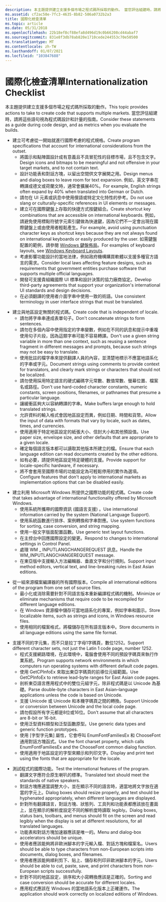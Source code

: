 ```yaml
---
description: 本主題提供建立支援多個市場之程式碼所採取的動作。 當您評估組建時，請將這些語句視為程式碼設計和計量的指南。
ms.assetid: cf2ac58e-7fc3-4635-8b82-586a0732b2a3
title: 國際化檢查清單
ms.topic: article
ms.date: 05/31/2018
ms.openlocfilehash: 22b18ef8cf88efa8d496d19c0b66208cd44abaf7
ms.sourcegitcommit: 831e8f3db78ab820e1710cede244553c70e50500
ms.translationtype: MT
ms.contentlocale: zh-TW
ms.lasthandoff: 01/07/2021
ms.locfileid: "103847688"
---
```

# <a name="internationalization-checklist"></a><span data-ttu-id="a5472-104">國際化檢查清單</span><span class="sxs-lookup"><span data-stu-id="a5472-104">Internationalization Checklist</span></span>

<span data-ttu-id="a5472-105">本主題提供建立支援多個市場之程式碼所採取的動作。</span><span class="sxs-lookup"><span data-stu-id="a5472-105">This topic provides actions to take to create code that supports multiple markets.</span></span> <span data-ttu-id="a5472-106">當您評估組建時，請將這些語句視為程式碼設計和計量的指南。</span><span class="sxs-lookup"><span data-stu-id="a5472-106">Consider these statements as a guide during code design, and as metrics when you evaluate the builds.</span></span>

-   <span data-ttu-id="a5472-107">建立可考慮從一開始就進行國際考慮的程式規格。</span><span class="sxs-lookup"><span data-stu-id="a5472-107">Create program specifications that account for international considerations from the outset.</span></span>
    -   <span data-ttu-id="a5472-108">將圖示和點陣圖設計成有意義且不具冒犯性的目標市場，且不包含文字。</span><span class="sxs-lookup"><span data-stu-id="a5472-108">Design icons and bitmaps to be meaningful and not offensive in your target markets, and to not contain text.</span></span>
    -   <span data-ttu-id="a5472-109">設計功能表和對話方塊，以留出空間供文字展開之用。</span><span class="sxs-lookup"><span data-stu-id="a5472-109">Design menus and dialog boxes to leave room for text expansion.</span></span> <span data-ttu-id="a5472-110">例如，英文字串在轉譯成德文或荷蘭文時，通常會擴展40%。</span><span class="sxs-lookup"><span data-stu-id="a5472-110">For example, English strings often expand by 40% when translated into German or Dutch.</span></span>
    -   <span data-ttu-id="a5472-111">請勿在 UI 元素或訊息中使用俚語或特定文化特性的參考。</span><span class="sxs-lookup"><span data-stu-id="a5472-111">Do not use slang or culturally-specific references in UI elements or messages.</span></span>
    -   <span data-ttu-id="a5472-112">建立可在國際鍵盤上存取的快捷方式按鍵組合。</span><span class="sxs-lookup"><span data-stu-id="a5472-112">Create shortcut key combinations that are accessible on international keyboards.</span></span> <span data-ttu-id="a5472-113">例如，請避免使用標點符號字元索引鍵做為快速鍵，因為它們不一定會出現在國際鍵盤上或由使用者輕鬆產生。</span><span class="sxs-lookup"><span data-stu-id="a5472-113">For example, avoid using punctuation character keys as shortcut keys because they are not always found on international keyboards or easily produced by the user.</span></span> <span data-ttu-id="a5472-114">如需鍵盤配置的範例，請參閱 [Windows 鍵盤佈局](https://msdn.microsoft.com/goglobal/bb964651.aspx)。</span><span class="sxs-lookup"><span data-stu-id="a5472-114">For examples of keyboard layouts, see [Windows Keyboard Layouts](https://msdn.microsoft.com/goglobal/bb964651.aspx).</span></span>
    -   <span data-ttu-id="a5472-115">考慮影響功能設計的當地法律，例如政府機構購買軟體以支援多種官方語言的需求。</span><span class="sxs-lookup"><span data-stu-id="a5472-115">Consider local laws affecting feature designs, such as requirements that government entities purchase software that supports multiple official languages.</span></span>
    -   <span data-ttu-id="a5472-116">開發可支援貴組織國際 UI 標準和設計決策的協力廠商協定。</span><span class="sxs-lookup"><span data-stu-id="a5472-116">Develop third-party agreements that support your organization's international UI standards and design decisions.</span></span>
    -   <span data-ttu-id="a5472-117">在必須翻譯的使用者介面字串中使用一致的術語。</span><span class="sxs-lookup"><span data-stu-id="a5472-117">Use consistent terminology in user interface strings that must be translated.</span></span>

<!-- -->

-   <span data-ttu-id="a5472-118">建立與地區設定無關的程式碼。</span><span class="sxs-lookup"><span data-stu-id="a5472-118">Create code that is independent of locale.</span></span>
    -   <span data-ttu-id="a5472-119">請勿將字串串連成表單句子。</span><span class="sxs-lookup"><span data-stu-id="a5472-119">Don't concatenate strings to form sentences.</span></span>
    -   <span data-ttu-id="a5472-120">請勿在多個內容中使用指定的字串變數，例如在不同的訊息和提示中重複使用句子片段，因為這類字串可能不容易轉譯。</span><span class="sxs-lookup"><span data-stu-id="a5472-120">Don't use a given string variable in more than one context, such as reusing a sentence fragment in different messages and prompts, because such strings may not be easy to translate.</span></span>
    -   <span data-ttu-id="a5472-121">使用批註的檔字串來提供翻譯人員的內容，並清楚地標示不應當地語系化的字串或字元。</span><span class="sxs-lookup"><span data-stu-id="a5472-121">Document strings using comments to provide context for translators, and clearly mark strings or characters that should not be localized.</span></span>
    -   <span data-ttu-id="a5472-122">請勿使用採用特定語言的硬式編碼字元常數、數值常數、螢幕位置、檔案名或路徑。</span><span class="sxs-lookup"><span data-stu-id="a5472-122">Don't use hard-coded character constants, numeric constants, screen positions, filenames, or pathnames that presume a particular language.</span></span>
    -   <span data-ttu-id="a5472-123">讓緩衝區夠大以容納轉譯的字串。</span><span class="sxs-lookup"><span data-stu-id="a5472-123">Make buffers large enough to hold translated strings.</span></span>
    -   <span data-ttu-id="a5472-124">允許資料的輸入格式會因地區設定而異，例如日期、時間和貨幣。</span><span class="sxs-lookup"><span data-stu-id="a5472-124">Allow the input of data with formats that vary by locale, such as dates, times, and currencies.</span></span>
    -   <span data-ttu-id="a5472-125">使用適用于特定地區設定的紙張大小、信封大小和其他預設值。</span><span class="sxs-lookup"><span data-stu-id="a5472-125">Use paper size, envelope size, and other defaults that are appropriate to a given locale.</span></span>
    -   <span data-ttu-id="a5472-126">確定每個語言版本都可以讀取其他版本所建立的檔。</span><span class="sxs-lookup"><span data-stu-id="a5472-126">Ensure that each language edition can read documents created by the other editions.</span></span>
    -   <span data-ttu-id="a5472-127">如有必要，請提供地區設定特定硬體的支援。</span><span class="sxs-lookup"><span data-stu-id="a5472-127">Provide support for locale-specific hardware, if necessary.</span></span>
    -   <span data-ttu-id="a5472-128">將不會套用至國際市場的功能設定為可輕鬆停用的實作為選項。</span><span class="sxs-lookup"><span data-stu-id="a5472-128">Configure features that don't apply to international markets as implementation options that can be disabled easily.</span></span>

<!-- -->

-   <span data-ttu-id="a5472-129">建立利用 Microsoft Windows 所提供之國際功能的程式碼。</span><span class="sxs-lookup"><span data-stu-id="a5472-129">Create code that takes advantage of international functionality offered by Microsoft Windows.</span></span>
    -   <span data-ttu-id="a5472-130">使用系統所攜帶的國際資訊 (國語言支援) 。</span><span class="sxs-lookup"><span data-stu-id="a5472-130">Use international information carried by the system (National Language Support).</span></span>
    -   <span data-ttu-id="a5472-131">使用系統函數進行排序、案例轉換和字串對應。</span><span class="sxs-lookup"><span data-stu-id="a5472-131">Use system functions for sorting, case conversion, and string mapping.</span></span>
    -   <span data-ttu-id="a5472-132">使用一般文字版面配置函數。</span><span class="sxs-lookup"><span data-stu-id="a5472-132">Use generic text layout functions.</span></span>
    -   <span data-ttu-id="a5472-133">在主控台中回應國際設定的變更。</span><span class="sxs-lookup"><span data-stu-id="a5472-133">Respond to changes to international settings in Control Panel.</span></span>
    -   <span data-ttu-id="a5472-134">處理 WM \_ INPUTLANGCHANGEREQUEST 訊息。</span><span class="sxs-lookup"><span data-stu-id="a5472-134">Handle the WM\_INPUTLANGCHANGEREQUEST message.</span></span>
    -   <span data-ttu-id="a5472-135">在東亞版中支援輸入方法編輯器、垂直文字和分行規則。</span><span class="sxs-lookup"><span data-stu-id="a5472-135">Support input method editors, vertical text, and line-breaking rules in East Asian editions.</span></span>

<!-- -->

-   <span data-ttu-id="a5472-136">從一組來源檔案編譯器的所有國際版本。</span><span class="sxs-lookup"><span data-stu-id="a5472-136">Compile all international editions of the program from one set of source files.</span></span>
    -   <span data-ttu-id="a5472-137">最小化或消除需要針對不同語言版本重新編譯程式碼的機制。</span><span class="sxs-lookup"><span data-stu-id="a5472-137">Minimize or eliminate mechanisms that require code to be recompiled for different language editions.</span></span>
    -   <span data-ttu-id="a5472-138">在 Windows 資源檔中儲存可當地語系化的專案，例如字串和圖示。</span><span class="sxs-lookup"><span data-stu-id="a5472-138">Store localizable items, such as strings and icons, in Windows resource files.</span></span>
    -   <span data-ttu-id="a5472-139">使用相同的檔案格式，將檔儲存在所有語言版本中。</span><span class="sxs-lookup"><span data-stu-id="a5472-139">Store documents in all language editions using the same file format.</span></span>

<!-- -->

-   <span data-ttu-id="a5472-140">支援不同的字元集，而不只是拉丁字母1字碼頁，數位1252。</span><span class="sxs-lookup"><span data-stu-id="a5472-140">Support different character sets, not just the Latin 1 code page, number 1252.</span></span>
    -   <span data-ttu-id="a5472-141">程式支援網路環境，在此環境中，電腦會使用不同的預設字碼頁來執行作業系統。</span><span class="sxs-lookup"><span data-stu-id="a5472-141">Program supports network environments in which computers run operating systems with different default code pages.</span></span>
    -   <span data-ttu-id="a5472-142">使用 GetCPInfoEx 來取出東亞字碼頁的前導位元組範圍。</span><span class="sxs-lookup"><span data-stu-id="a5472-142">Use GetCPInfoEx to retrieve lead-byte ranges for East Asian code pages.</span></span>
    -   <span data-ttu-id="a5472-143">剖析東亞語言應用程式中的雙位元組字元，除非程式碼是以 Unicode 為基礎。</span><span class="sxs-lookup"><span data-stu-id="a5472-143">Parse double-byte characters in East Asian–language applications unless the code is based on Unicode.</span></span>
    -   <span data-ttu-id="a5472-144">支援 Unicode 或 Unicode 和本機字碼頁之間的轉換。</span><span class="sxs-lookup"><span data-stu-id="a5472-144">Support Unicode or conversion between Unicode and the local code page.</span></span>
    -   <span data-ttu-id="a5472-145">請勿假設所有字元都是8位或16位。</span><span class="sxs-lookup"><span data-stu-id="a5472-145">Don't assume that all characters are 8-bit or 16-bit.</span></span>
    -   <span data-ttu-id="a5472-146">使用泛型資料類型和泛型函數原型。</span><span class="sxs-lookup"><span data-stu-id="a5472-146">Use generic data types and generic function prototypes.</span></span>
    -   <span data-ttu-id="a5472-147">使用 [字型字元集] 屬性，它會呼叫 EnumFontFamiliesEx 和 ChooseFont 通用對話方塊函式。</span><span class="sxs-lookup"><span data-stu-id="a5472-147">Use the font charset property, which calls EnumFontFamiliesEx and the ChooseFont common dialog function.</span></span>
    -   <span data-ttu-id="a5472-148">使用適用于地區設定的字型來顯示和列印文字。</span><span class="sxs-lookup"><span data-stu-id="a5472-148">Display and print text using the fonts that are appropriate for the locale.</span></span>

<!-- -->

-   <span data-ttu-id="a5472-149">測試程式的國際功能。</span><span class="sxs-lookup"><span data-stu-id="a5472-149">Test the international features of the program.</span></span>
    -   <span data-ttu-id="a5472-150">翻譯文字應符合原生喇叭的標準。</span><span class="sxs-lookup"><span data-stu-id="a5472-150">Translated text should meet the standards of native speakers.</span></span>
    -   <span data-ttu-id="a5472-151">對話方塊應適當調整大小，並在顯示不同的語言時，適當地將文字放在適當的字元上。</span><span class="sxs-lookup"><span data-stu-id="a5472-151">Dialog boxes should resize properly, and text should be hyphenated appropriately, when different languages are displayed.</span></span>
    -   <span data-ttu-id="a5472-152">針對所有翻譯語言，對話方塊、狀態列、工具列和功能表都應該放在畫面上，並在顯示的解析度設定不同的解析度時讀取 legibly。</span><span class="sxs-lookup"><span data-stu-id="a5472-152">Dialog boxes, status bars, toolbars, and menus should fit on the screen and read legibly when the display is set at different resolutions, for all translated languages.</span></span>
    -   <span data-ttu-id="a5472-153">功能表和對話方塊加速器應該是唯一的。</span><span class="sxs-lookup"><span data-stu-id="a5472-153">Menu and dialog-box accelerators should be unique.</span></span>
    -   <span data-ttu-id="a5472-154">使用者應該能夠將非歐洲腳本的字元輸入檔、對話方塊和檔案名。</span><span class="sxs-lookup"><span data-stu-id="a5472-154">Users should be able to type characters from non-European scripts into documents, dialog boxes, and filenames.</span></span>
    -   <span data-ttu-id="a5472-155">使用者應該能夠順利剪下、貼上、儲存和列印非歐洲腳本的字元。</span><span class="sxs-lookup"><span data-stu-id="a5472-155">Users should be able to cut, paste, save, and print characters from non-European scripts successfully.</span></span>
    -   <span data-ttu-id="a5472-156">針對不同的地區設定，排序和大小寫轉換應該是正確的。</span><span class="sxs-lookup"><span data-stu-id="a5472-156">Sorting and case conversion should be accurate for different locales.</span></span>
    -   <span data-ttu-id="a5472-157">應用程式應該在 Windows 的當地語系化版本上正確運作。</span><span class="sxs-lookup"><span data-stu-id="a5472-157">The application should work correctly on localized editions of Windows.</span></span>

 

 



